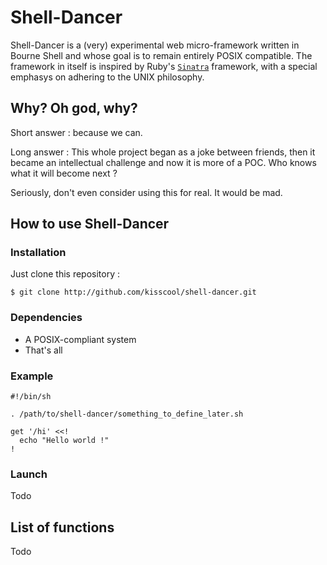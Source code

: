 Shell-Dancer
============

Shell-Dancer is a (very) experimental web micro-framework written in Bourne Shell and whose goal is to remain entirely POSIX compatible.
The framework in itself is inspired by Ruby's [`Sinatra`](http://www.sinatrarb.com/) framework, with a special emphasys on adhering to the UNIX philosophy.


Why? Oh god, why?
-----------------

Short answer : because we can.

Long answer : This whole project began as a joke between friends, then it became an intellectual challenge and now it is more of a POC. Who knows what it will become next ?

Seriously, don't even consider using this for real. It would be mad.

How to use Shell-Dancer
-----------------------

### Installation

Just clone this repository :

	$ git clone http://github.com/kisscool/shell-dancer.git

### Dependencies

* A POSIX-compliant system
* That's all

### Example

	#!/bin/sh
	
	. /path/to/shell-dancer/something_to_define_later.sh
	
	get '/hi' <<!
	  echo "Hello world !"
	!

### Launch

Todo

List of functions
---------------

Todo


